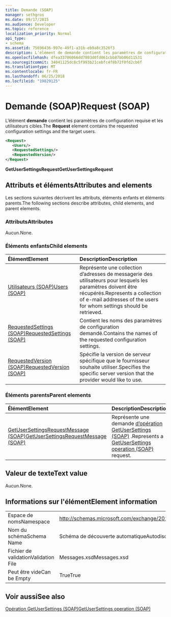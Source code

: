 ```yaml
---
title: Demande (SOAP)
manager: sethgros
ms.date: 09/17/2015
ms.audience: Developer
ms.topic: reference
localization_priority: Normal
api_type:
- schema
ms.assetid: 75696436-997e-49f1-a31b-eb9a8c3526f3
description: L’élément de demande contient les paramètres de configuration requise et les utilisateurs cibles.
ms.openlocfilehash: dfea33786066dd7803d0fd061cbb87bb06d11531
ms.sourcegitcommit: 34041125dc8c5f993b21cebfc4f8b72f0fd2cb6f
ms.translationtype: MT
ms.contentlocale: fr-FR
ms.lasthandoff: 06/25/2018
ms.locfileid: "19829125"
---
```

# <a name="request-soap"></a><span data-ttu-id="8348b-103">Demande (SOAP)</span><span class="sxs-lookup"><span data-stu-id="8348b-103">Request (SOAP)</span></span>

<span data-ttu-id="8348b-104">L’élément **demande** contient les paramètres de configuration requise et les utilisateurs cibles.</span><span class="sxs-lookup"><span data-stu-id="8348b-104">The **Request** element contains the requested configuration settings and the target users.</span></span> 
  
```XML
<Request>
   <Users/>
   <RequestedSettings/>
   <RequestedVersion/>
</Request>
```

 <span data-ttu-id="8348b-105">**GetUserSettingsRequest**</span><span class="sxs-lookup"><span data-stu-id="8348b-105">**GetUserSettingsRequest**</span></span>
## <a name="attributes-and-elements"></a><span data-ttu-id="8348b-106">Attributs et éléments</span><span class="sxs-lookup"><span data-stu-id="8348b-106">Attributes and elements</span></span>

<span data-ttu-id="8348b-107">Les sections suivantes décrivent les attributs, éléments enfants et éléments parents.</span><span class="sxs-lookup"><span data-stu-id="8348b-107">The following sections describe attributes, child elements, and parent elements.</span></span>
  
### <a name="attributes"></a><span data-ttu-id="8348b-108">Attributs</span><span class="sxs-lookup"><span data-stu-id="8348b-108">Attributes</span></span>

<span data-ttu-id="8348b-109">Aucun.</span><span class="sxs-lookup"><span data-stu-id="8348b-109">None.</span></span>
  
### <a name="child-elements"></a><span data-ttu-id="8348b-110">Éléments enfants</span><span class="sxs-lookup"><span data-stu-id="8348b-110">Child elements</span></span>

|<span data-ttu-id="8348b-111">**Élément**</span><span class="sxs-lookup"><span data-stu-id="8348b-111">**Element**</span></span>|<span data-ttu-id="8348b-112">**Description**</span><span class="sxs-lookup"><span data-stu-id="8348b-112">**Description**</span></span>|
|:-----|:-----|
|[<span data-ttu-id="8348b-113">Utilisateurs (SOAP)</span><span class="sxs-lookup"><span data-stu-id="8348b-113">Users (SOAP)</span></span>](users-soap.md) <br/> |<span data-ttu-id="8348b-114">Représente une collection d’adresses de messagerie des utilisateurs pour lesquels les paramètres doivent être récupérés.</span><span class="sxs-lookup"><span data-stu-id="8348b-114">Represents a collection of e-mail addresses of the users for whom settings should be retrieved.</span></span>  <br/> |
|[<span data-ttu-id="8348b-115">RequestedSettings (SOAP)</span><span class="sxs-lookup"><span data-stu-id="8348b-115">RequestedSettings (SOAP)</span></span>](requestedsettings-soap.md) <br/> |<span data-ttu-id="8348b-116">Contient les noms des paramètres de configuration demandé.</span><span class="sxs-lookup"><span data-stu-id="8348b-116">Contains the names of the requested configuration settings.</span></span>  <br/> |
|[<span data-ttu-id="8348b-117">RequestedVersion (SOAP)</span><span class="sxs-lookup"><span data-stu-id="8348b-117">RequestedVersion (SOAP)</span></span>](requestedversion-soap.md) <br/> |<span data-ttu-id="8348b-118">Spécifie la version de serveur spécifique que le fournisseur souhaite utiliser.</span><span class="sxs-lookup"><span data-stu-id="8348b-118">Specifies the specific server version that the provider would like to use.</span></span>  <br/> |
   
### <a name="parent-elements"></a><span data-ttu-id="8348b-119">Éléments parents</span><span class="sxs-lookup"><span data-stu-id="8348b-119">Parent elements</span></span>

|<span data-ttu-id="8348b-120">**Élément**</span><span class="sxs-lookup"><span data-stu-id="8348b-120">**Element**</span></span>|<span data-ttu-id="8348b-121">**Description**</span><span class="sxs-lookup"><span data-stu-id="8348b-121">**Description**</span></span>|
|:-----|:-----|
|[<span data-ttu-id="8348b-122">GetUserSettingsRequestMessage (SOAP)</span><span class="sxs-lookup"><span data-stu-id="8348b-122">GetUserSettingsRequestMessage (SOAP)</span></span>](getusersettingsrequestmessage-soap.md) <br/> |<span data-ttu-id="8348b-123">Représente une demande [d’opération GetUserSettings (SOAP)](getusersettings-operation-soap.md) .</span><span class="sxs-lookup"><span data-stu-id="8348b-123">Represents a [GetUserSettings operation (SOAP)](getusersettings-operation-soap.md) request.</span></span>  <br/> |
   
## <a name="text-value"></a><span data-ttu-id="8348b-124">Valeur de texte</span><span class="sxs-lookup"><span data-stu-id="8348b-124">Text value</span></span>

<span data-ttu-id="8348b-125">Aucun.</span><span class="sxs-lookup"><span data-stu-id="8348b-125">None.</span></span>
  
## <a name="element-information"></a><span data-ttu-id="8348b-126">Informations sur l'élément</span><span class="sxs-lookup"><span data-stu-id="8348b-126">Element information</span></span>

|||
|:-----|:-----|
|<span data-ttu-id="8348b-127">Espace de noms</span><span class="sxs-lookup"><span data-stu-id="8348b-127">Namespace</span></span>  <br/> |http://schemas.microsoft.com/exchange/2010/Autodiscover  <br/> |
|<span data-ttu-id="8348b-128">Nom du schéma</span><span class="sxs-lookup"><span data-stu-id="8348b-128">Schema Name</span></span>  <br/> |<span data-ttu-id="8348b-129">Schéma de découverte automatique</span><span class="sxs-lookup"><span data-stu-id="8348b-129">Autodiscover schema</span></span>  <br/> |
|<span data-ttu-id="8348b-130">Fichier de validation</span><span class="sxs-lookup"><span data-stu-id="8348b-130">Validation File</span></span>  <br/> |<span data-ttu-id="8348b-131">Messages.xsd</span><span class="sxs-lookup"><span data-stu-id="8348b-131">Messages.xsd</span></span>  <br/> |
|<span data-ttu-id="8348b-132">Peut être vide</span><span class="sxs-lookup"><span data-stu-id="8348b-132">Can be Empty</span></span>  <br/> |<span data-ttu-id="8348b-133">True</span><span class="sxs-lookup"><span data-stu-id="8348b-133">True</span></span>  <br/> |
   
## <a name="see-also"></a><span data-ttu-id="8348b-134">Voir aussi</span><span class="sxs-lookup"><span data-stu-id="8348b-134">See also</span></span>



[<span data-ttu-id="8348b-135">Opération GetUserSettings (SOAP)</span><span class="sxs-lookup"><span data-stu-id="8348b-135">GetUserSettings operation (SOAP)</span></span>](getusersettings-operation-soap.md)

